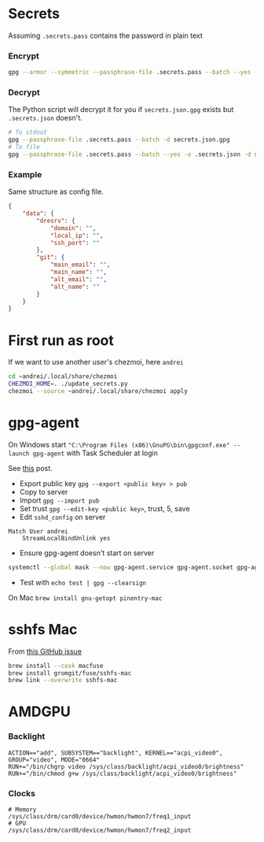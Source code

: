 # Secrets

Assuming `.secrets.pass` contains the password in plain text

### Encrypt

```sh
gpg --armor --symmetric --passphrase-file .secrets.pass --batch --yes --cipher-algo AES256 -o secrets.json.gpg .secrets.json
```

### Decrypt

The Python script will decrypt it for you if `secrets.json.gpg` exists but `.secrets.json` doesn't.

```sh
# To stdout
gpg --passphrase-file .secrets.pass --batch -d secrets.json.gpg
# To file
gpg --passphrase-file .secrets.pass --batch --yes -o .secrets.json -d secrets.json.gpg
```

### Example

Same structure as config file.

```json
{
    "data": {
        "dresrv": {
            "domain": "",
            "local_ip": "",
            "ssh_port": ""
        },
        "git": {
            "main_email": "",
            "main_name": "",
            "alt_email": "",
            "alt_name": ""
        }
    }
}
```

# First run as root

If we want to use another user's chezmoi, here `andrei`

```sh
cd ~andrei/.local/share/chezmoi
CHEZMOI_HOME=. ./update_secrets.py
chezmoi --source ~andrei/.local/share/chezmoi apply
```

# gpg-agent

On Windows start `"C:\Program Files (x86)\GnuPG\bin\gpgconf.exe" --launch gpg-agent` with Task Scheduler at login

See [this](https://superuser.com/a/1329299) post.

- Export public key `gpg --export <public key> > pub`
- Copy to server
- Import `gpg --import pub`
- Set trust `gpg --edit-key <public key>`, trust, 5, save
- Edit `sshd_config` on server
```
Match User andrei
    StreamLocalBindUnlink yes
```
- Ensure gpg-agent doesn't start on server
```sh
systemctl --global mask --now gpg-agent.service gpg-agent.socket gpg-agent-ssh.socket gpg-agent-extra.socket gpg-agent-browser.socket
```
- Test with `echo test | gpg --clearsign`

On Mac `brew install gnu-getopt pinentry-mac`

# sshfs Mac

From [this GitHub issue](https://github.com/telepresenceio/telepresence/issues/1654#issuecomment-873538291)

```sh
brew install --cask macfuse
brew install gromgit/fuse/sshfs-mac
brew link --overwrite sshfs-mac
```

# AMDGPU

### Backlight
```
ACTION=="add", SUBSYSTEM=="backlight", KERNEL=="acpi_video0", GROUP="video", MODE="0664"
RUN+="/bin/chgrp video /sys/class/backlight/acpi_video0/brightness"
RUN+="/bin/chmod g+w /sys/class/backlight/acpi_video0/brightness"
```

### Clocks
```
# Memory
/sys/class/drm/card0/device/hwmon/hwmon7/freq1_input
# GPU
/sys/class/drm/card0/device/hwmon/hwmon7/freq2_input
```
